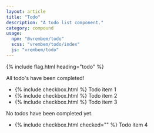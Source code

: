 ```yaml
---
layout: article
title: "Todo"
description: "A todo list component."
category: compound
usage:
  npm: "@vrembem/todo"
  scss: "vrembem/todo/index"
  js: "vrembem/todo"
---
```


{% include flag.html heading="todo" %}

<div class="todo todo_theme_boxed" data-todo-block>

  <div class="todo__empty notice notice_state_success" data-todo-empty>
    <p>All todo's have been completed!</p>
  </div>

  <ul class="todo__list todo__list_open" data-todo-open>
    <li class="todo__item" data-todo>
      <label class="todo__control">
        {% include checkbox.html %}
        <span>Todo item 1</span>
      </label>
    </li>
    <li class="todo__item" data-todo>
      <label class="todo__control">
        {% include checkbox.html %}
        <span>Todo item 2</span>
      </label>
    </li>
    <li class="todo__item" data-todo>
      <label class="todo__control">
        {% include checkbox.html %}
        <span>Todo item 3</span>
      </label>
    </li>
  </ul>

  <div class="todo__empty notice color_light" data-todo-empty>
    <p>No todos have been completed yet.</p>
  </div>

  <ul class="todo__list todo__list_done" data-todo-done>
    <li class="todo__item" data-todo>
      <label class="todo__control">
        {% include checkbox.html checked="" %}
        <span>Todo item 4</span>
      </label>
    </li>
  </ul>

</div>
